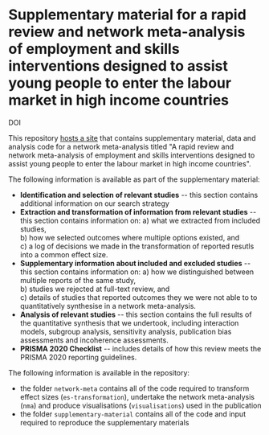# Supplementary material for a rapid review and network meta-analysis of employment and skills interventions designed to assist young people to enter the labour market in high income countries

DOI

This repository [hosts a site](https://davetayl-r.github.io/youth-employment-nma-paper/youth-employment-nma-supplementary-material.html) that contains supplementary material, data and analysis code for a network meta-analysis titled "A rapid review and network meta-analysis of employment and skills interventions designed to assist young people to enter the labour market in high income countries".

The following information is available as part of the supplementary material:

* **Identification and selection of relevant studies** -- this section contains additional information on our search strategy  
* **Extraction and transformation of information from relevant studies** -- this section contains information on:
    a) what we extracted from included studies,  
    b) how we selected outcomes where multiple options existed, and     
    c) a log of decisions we made in the transformation of reported resutls into a common effect size.  
* **Supplementary information about included and excluded studies** -- this section contains information on: 
    a) how we distinguished between multiple reports of the same study,  
    b) studies we rejected at full-text review, and  
    c) details of studies that reported outcomes they we were not able to to quantitatively synthesise in a network meta-analysis.  
* **Analysis of relevant studies** -- this section contains the full results of the quantitative synthesis that we undertook, including interaction models, subgroup analysis, sensitivity analysis, publication bias assessments and incoherence assessments.  
* **PRISMA 2020 Checklist** -- includes details of how this review meets the PRISMA 2020 reporting guidelines.  

The following information is available in the repository:

* the folder `network-meta` contains all of the code required to transform effect sizes (`es-transformation`), undertake the network meta-analysis (`nma`) and produce visualisations (`visualisations`) used in the publication
* the folder `supplementary-material` contains all of the code and input required to reproduce the supplementary materials